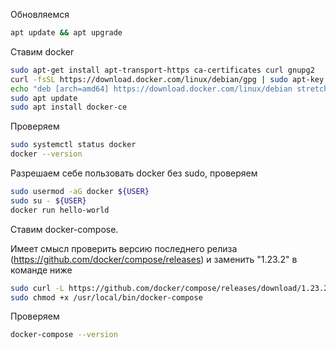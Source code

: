 Обновляемся

```bash
apt update && apt upgrade
```

Ставим docker

```bash
sudo apt-get install apt-transport-https ca-certificates curl gnupg2 
curl -fsSL https://download.docker.com/linux/debian/gpg | sudo apt-key add -
echo "deb [arch=amd64] https://download.docker.com/linux/debian stretch stable" | sudo tee -a /etc/apt/sources.list
sudo apt update
sudo apt install docker-ce
```

Проверяем

```bash
sudo systemctl status docker
docker --version
```

Разрешаем себе пользовать docker без sudo, проверяем

```bash
sudo usermod -aG docker ${USER}
sudo su - ${USER}
docker run hello-world
```

Ставим docker-compose.

Имеет смысл проверить версию последнего релиза (https://github.com/docker/compose/releases) и заменить "1.23.2" в команде ниже

```bash
sudo curl -L https://github.com/docker/compose/releases/download/1.23.2/docker-compose-Linux-x86_64 -o /usr/local/bin/docker-compose
sudo chmod +x /usr/local/bin/docker-compose
```
Проверяем

```bash
docker-compose --version
```
